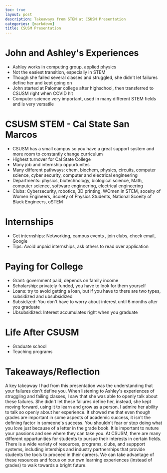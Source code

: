 ```yaml
---
toc: true
layout: post
description: Takeaways from STEM at CSUSM Presentation
categories: [markdown]
title: CSUSM Presentation
---
```

# John and Ashley's Experiences
- Ashley works in computing group, applied physics
- Not the easiest transition, especially in STEM
- Though she failed several classes and struggled, she didn't let failures define her and kept going on
- John started at Palomar college after highschool, then transferred to CSUSM right when COVID hit
- Computer science very important, used in many different STEM fields and is very versatile

# CSUSM STEM - Cal State San Marcos
- CSUSM has a small campus so you have a great support system and more room to constantly change curriculum
- Highest turnover for Cal State College
- Many job and internship oppurtunites
- Many different pathways: chem, biochem, physics, circuits, computer science, cyber security, computer and electrical engineering
- Departments: physics, biotechnology, biological science, Math, computer science, software engineering, electrical engineering
- Clubs: Cybersecurity, robotics, 3D printing, WOmen in STEM, soceity of Women Engineers, Scoiety of Physics Students, National Scoeity of Black Engineers, oSTEM

# Internships
- Get internships: Networking, campus events , join clubs, check email, Google 
- Tips: Avoid unpaid internships, ask others to read over application

# Paying for College
- Grant: government paid, depends on family income
- Scholarship: privately funded, you have to look for them yourself
- Loans: try to avoid getting a loan, but if you have to there are two types, subsidized and ubsubsidized
- Subsidized: You don't have to worry about interest until 6 months after you graduate
- Ubsubsidized: Interest accumulates right when you graduate

# Life After CSUSM
- Graduate school
- Teaching programs

# Takeaways/Reflection
A key takeaway I had from this presentation was the understanding that your failures don't define you. When listening to Ashley's experiences of struggling and failing classes, I saw that she was able to openly talk about these failures. She didn't let these failures define her, instead, she kept moving forward, using it to learn and grow as a person. I admire her ability to talk so openly about her experience. It showed me that even though grades are important in some aspects of academic success, it isn't the defining factor in someone's success. You shouldn't fear or stop doing what you love just because of a letter in the grade book. It is important to nuture your passions and see where they can take you. At CSUSM, there are many different oppurtunities for students to pursue their interests in certain fields. There is a wide variety of resources, programs, clubs, and suppport systems, including interships and industry partnerships that provide students the tools to proceed in their careers. We can take advantage of these resources and focus on our own learning experiences (instead of grades) to walk towards a bright future. 